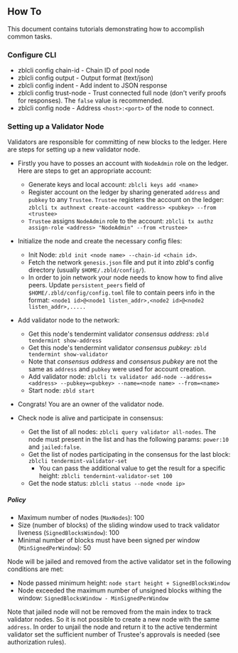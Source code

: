 ## How To

This document contains tutorials demonstrating how to accomplish common tasks.

### Configure CLI
* zblcli config chain-id <chain id> - Chain ID of pool node
* zblcli config output <type> - Output format (text/json)
* zblcli config indent <bool> - Add indent to JSON response
* zblcli config trust-node <bool> - Trust connected full node (don't verify proofs for responses). The `false` value is recommended.
* zblcli config node <node-ip> - Address `<host>:<port>` of the node to connect. 

### Setting up a Validator Node

Validators are responsible for committing of new blocks to the ledger.
Here are steps for setting up a new validator node.

* Firstly you have to posses an account with `NodeAdmin` role on the ledger. Here are steps to get an appropriate account:
    * Generate keys and local account: `zblcli keys add <name>`
    * Register account on the ledger by sharing generated `address` and `pubkey` to any `Trustee`. 
    `Trustee` registers the account on the ledger: `zblcli tx authnext create-account <address> <pubkey> --from <trustee>`  
    * `Trustee` assigns `NodeAdmin` role to the account: `zblcli tx authz assign-role <address> "NodeAdmin" --from <trustee>`
    
* Initialize the node and create the necessary config files:
    * Init Node: `zbld init <node name> --chain-id <chain id>`.
    * Fetch the network `genesis.json` file and put it into zbld's config directory (usually `$HOME/.zbld/config/`).
    * In order to join network your node needs to know how to find alive peers. 
    Update `persistent_peers` field of `$HOME/.zbld/config/config.toml` file to contain peers info in the format:
    `<node1 id>@<node1 listen_addr>,<node2 id>@<node2 listen_addr>,.....`

* Add validator node to the network:
    * Get this node's tendermint validator *consensus address*: `zbld tendermint show-address`
    * Get this node's tendermint validator *consensus pubkey*: `zbld tendermint show-validator`
    * Note that *consensus address* and *consensus pubkey* are not the same as `address` and `pubkey` were used for account creation.
    * Add validator node: `zblcli tx validator add-node --address=<address> --pubkey=<pubkey> --name=<node name> --from=<name>`
    * Start node: `zbld start`

* Congrats! You are an owner of the validator node.

* Check node is alive and participate in consensus:
    * Get the list of all nodes: `zblcli query validator all-nodes`. 
    The node must present in the list and has the following params: `power:10` and `jailed:false`.
    * Get the list of nodes participating in the consensus for the last block: `zblcli tendermint-validator-set`
        * You can pass the additional value to get the result for a specific height: `zblcli tendermint-validator-set 100`  
    * Get the node status: `zblcli status --node <node ip>`

##### Policy
- Maximum number of nodes (`MaxNodes`): 100 
- Size (number of blocks) of the sliding window used to track validator liveness (`SignedBlocksWindow`): 100
- Minimal number of blocks must have been signed per window (`MinSignedPerWindow`): 50

Node will be jailed and removed from the active validator set in the following conditions are met:
- Node passed minimum height: `node start height + SignedBlocksWindow`
- Node exceeded the maximum number of unsigned blocks withing the window: `SignedBlocksWindow - MinSignedPerWindow`

Note that jailed node will not be removed from the main index to track validator nodes. 
So it is not possible to create a new node with the same `address`.
In order to unjail the node and return it to the active tendermint validator set the sufficient number of Trustee's approvals is needed 
(see authorization rules).